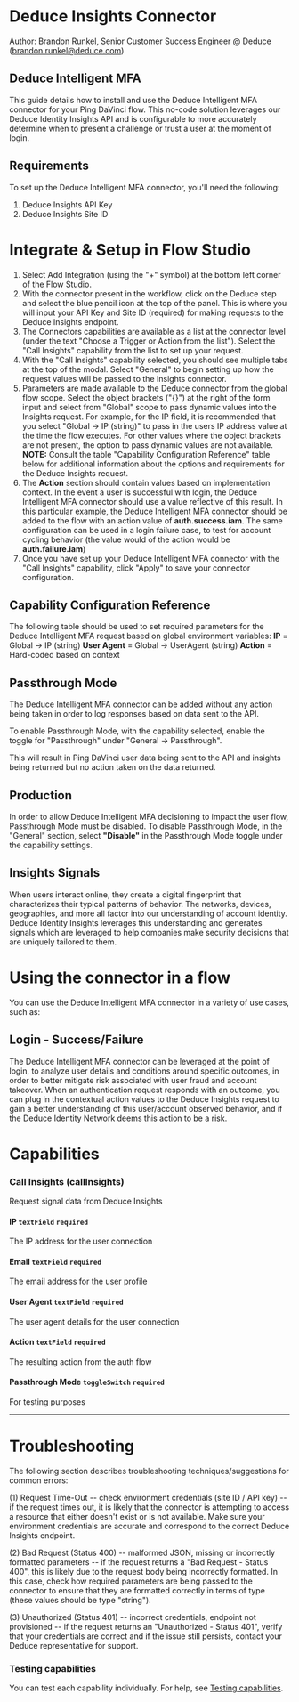 # Deduce Insights Connector

Author: Brandon Runkel, Senior Customer Success Engineer @ Deduce (brandon.runkel@deduce.com)

## Deduce Intelligent MFA
This guide details how to install and use the Deduce Intelligent MFA connector for your Ping DaVinci flow. This no-code solution leverages our Deduce Identity Insights API and is configurable to more accurately determine when to present a challenge or trust a user at the moment of login.

## Requirements
To set up the Deduce Intelligent MFA connector, you'll need the following:
1. Deduce Insights API Key
2. Deduce Insights Site ID

# Integrate & Setup in Flow Studio
1. Select Add Integration (using the "+" symbol) at the bottom left corner of the Flow Studio.
2. With the connector present in the workflow, click on the Deduce step and select the blue pencil icon at the top of the panel. This is where you will input your API Key and Site ID (required) for making requests to the Deduce Insights endpoint.
3. The Connectors capabilities are available as a list at the connector level (under the text "Choose a Trigger or Action from the list"). Select the "Call Insights" capability from the list to set up your request.
4. With the "Call Insights" capability selected, you should see multiple tabs at the top of the modal. Select "General" to begin setting up how the request values will be passed to the Insights connector.
5. Parameters are made available to the Deduce connector from the global flow scope. Select the object brackets ("{}") at the right of the form input and select from "Global" scope to pass dynamic values into the Insights request. For example, for the IP field, it is recommended that you select "Global -> IP (string)" to pass in the users IP address value at the time the flow executes. For other values where the object brackets are not present, the option to pass dynamic values are not available. **NOTE:** Consult the table "Capability Configuration Reference" table below for additional information about the options and requirements for the Deduce Insights request.
6. The **Action** section should contain values based on implementation context. In the event a user is successful with login, the Deduce Intelligent MFA connector should use a value reflective of this result. In this particular example, the Deduce Intelligent MFA connector should be added to the flow with an action value of **auth.success.iam**. The same configuration can be used in a login failure case, to test for account cycling behavior (the value would of the action would be **auth.failure.iam**)
7. Once you have set up your Deduce Intelligent MFA connector with the "Call Insights" capability, click "Apply" to save your connector configuration.

## Capability Configuration Reference
The following table should be used to set required parameters for the Deduce Intelligent MFA request based on global environment variables:
**IP** = Global -> IP (string)
**User Agent** = Global -> UserAgent (string)
**Action** = Hard-coded based on context

## Passthrough Mode
The Deduce Intelligent MFA connector can be added without any action being taken in order to log responses based on data sent to the API.

To enable Passthrough Mode, with the capability selected, enable the toggle for "Passthrough" under "General -> Passthrough".

This will result in Ping DaVinci user data being sent to the API and insights being returned but no action taken on the data returned.

## Production
In order to allow Deduce Intelligent MFA decisioning to impact the user flow, Passthrough Mode must be disabled. To disable Passthrough Mode, in the "General" section, select **&quot;Disable&quot;** in the Passthrough Mode toggle under the capability settings.

## Insights Signals
When users interact online, they create a digital fingerprint that characterizes their typical patterns of behavior. The networks, devices, geographies, and more all factor into our understanding of account identity. Deduce Identity Insights leverages this understanding and generates signals which are leveraged to help companies make security decisions that are uniquely tailored to them.

# Using the connector in a flow
You can use the Deduce Intelligent MFA connector in a variety of use cases, such as:

## Login - Success/Failure
The Deduce Intelligent MFA connector can be leveraged at the point of login, to analyze user details and conditions around specific outcomes, in order to better mitigate risk associated with user fraud and account takeover. When an authentication request responds with an outcome, you can plug in the contextual action values to the Deduce Insights request to gain a better understanding of this user/account observed behavior, and if the Deduce Identity Network deems this action to be a risk. 

# Capabilities
### Call Insights (callInsights)


Request signal data from Deduce Insights

#### IP `textField` `required`


The IP address for the user connection

#### Email `textField` `required`


The email address for the user profile

#### User Agent `textField` `required`


The user agent details for the user connection

#### Action `textField` `required`


The resulting action from the auth flow

#### Passthrough Mode `toggleSwitch` `required`


For testing purposes

---


# Troubleshooting
The following section describes troubleshooting techniques/suggestions for common errors:

(1) Request Time-Out -- check environment credentials (site ID / API key) -- if the request times out, it is likely that the connector is attempting to access a resource that either doesn't exist or is not available. Make sure your environment credentials are accurate and correspond to the correct Deduce Insights endpoint.

(2) Bad Request (Status 400) -- malformed JSON, missing or incorrectly formatted parameters -- if the request returns a "Bad Request - Status 400", this is likely due to the request body being incorrectly formatted. In this case, check how required parameters are being passed to the connector to ensure that they are formatted correctly in terms of type (these values should be type "string").

(3) Unauthorized (Status 401) -- incorrect credentials, endpoint not provisioned -- if the request returns an "Unauthorized - Status 401", verify that your credentials are correct and if the issue still persists, contact your Deduce representative for support.

### Testing capabilities

You can test each capability individually. For help, see [Testing capabilities](https://docs.google.com/document/d/1Sc9tD5tn9dl79qOWup0k3eKk5hrNVI8lZPAdm8loeiA/edit#).
